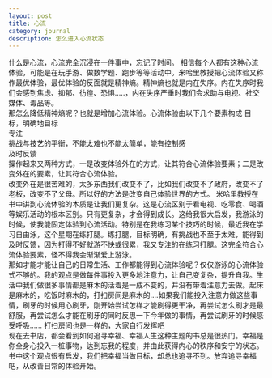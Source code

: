 ```yaml
---
layout: post
title: 心流
category: journal
description: 怎么进入心流状态  
---
```



什么是心流，心流完全沉浸在一件事中，忘记了时间。
相信每个人都有这种心流体验，可能是在玩手游、做数学题、跑步等等活动中。米哈里教授把心流体验又称作最优体验，最优体验的反面就是精神熵。精神熵也就是内在失序。内在失序时我们会感到焦虑、抑郁、彷徨、恐惧.....，内在失序严重时我们会求助与电视、社交媒体、毒品等。     
那怎么降低精神熵呢？也就是增加心流体验。心流体验由以下几个要素构成
目标，明确地目标  
专注  
挑战与技艺的平衡，不能太难也不能太简单，能有控制感  
及时反馈  
操作起来又两种方式，一是改变体验外在的方式，让其符合心流体验要素；二是改变外在的要素，让其符合心流体验。  
改变外在是很苦难的，太多东西我们改变不了，比如我们改变不了政府，改变不了老板，改变不了父母。所以好的方法是改变自己体验世界的方式。
米哈里教授在书中讲到心流体验的本质是让我们更复杂。这是心流区别于看电视、吃零食、喝酒等娱乐活动的根本区别。只有更复杂，才会得到成长。这给我很大启发，我游泳的时候，使我能固定体验到心流活动。特别是在我练习某个技巧的时候，最近我在学习自由泳，这个星期在练打腿。练打腿，目标明确，有挑战也不至于太难，能得到及时反馈，因为打得不好就游不快或很累，我又专注的在练习打腿。这完全符合心流体验要素，怪不得我会渐渐爱上游泳。   
那如才能才能让自己的日常生活、工作都能得到心流体验呢？仅仅游泳的心流体验式不够的。我的观点是做每件事投入更多地注意力，让自己变复杂，提升自我。生活中我们做很多事情都是麻木的活着是一成不变的，并没有带着注意力去做。起床是麻木的，吃饭时麻木的，打扫房间是麻木的....如果我们能投入注意力做这些事情，刷牙的时候用心刷牙，刚开始尝试怎样才能刷得更干净，再尝试怎么刷才是最舒服，再尝试怎么才能在刷牙的同时反思一下今年做的事情，再尝试刷牙的时候感受呼吸...... 打扫房间也是一样的，大家自行发挥吧  
现在去书店，都会看到如何追寻幸福、幸福人生这种主题的书总是很热门。幸福是你全身心投入一桩事物，达到忘我的程度，并由此获得内心的秩序和安宁的状态。书中这个观点很有启发，我们把幸福当做目标，却总也追寻不到。放弃追寻幸福吧，从改善日常的体验开始。
